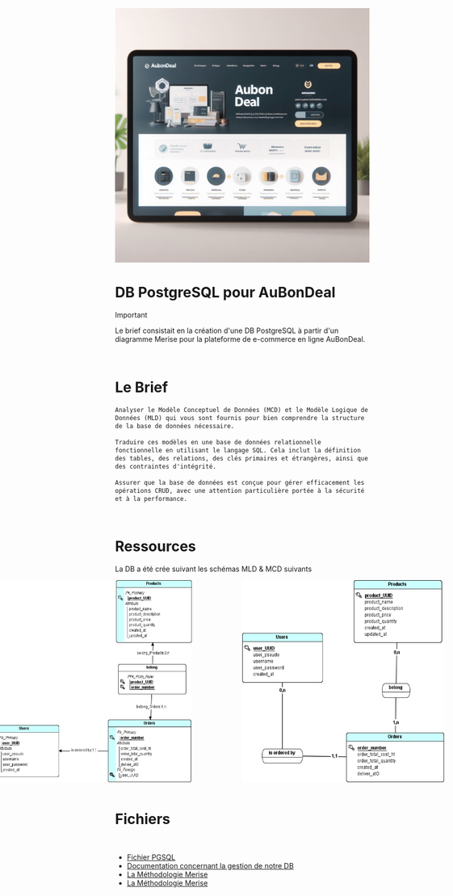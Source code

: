   <p align="center"><img src="aubondeal.jpg"/></p>

# DB PostgreSQL pour AuBonDeal

> [!IMPORTANT]
> Le brief consistait en la création d'une DB PostgreSQL à partir d'un diagramme Merise pour la plateforme de e-commerce en ligne AuBonDeal.
<br>

# Le Brief

    Analyser le Modèle Conceptuel de Données (MCD) et le Modèle Logique de Données (MLD) qui vous sont fournis pour bien comprendre la structure de la base de données nécessaire.

    Traduire ces modèles en une base de données relationnelle fonctionnelle en utilisant le langage SQL. Cela inclut la définition des tables, des relations, des clés primaires et étrangères, ainsi que des contraintes d'intégrité.
    
    Assurer que la base de données est conçue pour gérer efficacement les opérations CRUD, avec une attention particulière portée à la sécurité et à la performance.
<br>

# Ressources
La DB a été crée suivant les schémas MLD & MCD suivants

<div style="display: flex; justify-content: center; align-items: center;">
  <img src="mld.jpg" width="400" height="400" style="margin-right: 100px;" />
  <img src="mcd.jpg" width="400" height="400" style="margin-right: 100px;"/>
</div>
<br>

# Fichiers
<br>
<ul>
    <li><a href="table.md">Fichier PGSQL</a></li>
    <li><a href="gestion.md">Documentation concernant la gestion de notre DB</a></li>
    <li><a href="autorisations.md">La Méthodologie Merise</a></li>    
    <li><a href="merise.md">La Méthodologie Merise</a></li>


</ul>

<br>
